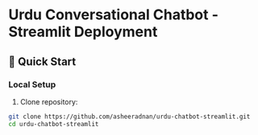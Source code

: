 # Urdu Conversational Chatbot - Streamlit Deployment

## 🚀 Quick Start

### Local Setup

1. Clone repository:
```bash
git clone https://github.com/asheeradnan/urdu-chatbot-streamlit.git
cd urdu-chatbot-streamlit